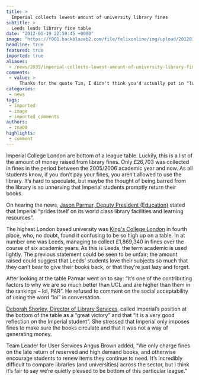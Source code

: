 ```yaml
---
title: >
  Imperial collects lowest amount of university library fines
subtitle: >
  Leeds leads library fine table
date: "2012-01-19 22:59:45 +0000"
image: "https://f001.backblazeb2.com/file/felixonline/img/upload/201201192259-felix-dsc_6608.jpg"
headline: true
featured: true
imported: true
aliases:
 - /news/2035/imperial-collects-lowest-amount-of-university-library-fines
comments:
 - value: >
     Thanks for the quote Tim, I didn't think you'd actually put in "lol PAR" though. <br> <br>Kings president says she'll ask the kings principal to par off these library fines. <br> <br>Where's the par to Leeds you wrote in the paper version? <br>"As this is Leeds, the term academic is used lightly. The previous statement could be seen to be unfair; the amount raised could suggest that Leeds' students love their subjects so much that they can't bear to give the books back, or that they're just lazy and forgot",great read, nice one Tim :),lol at kings
categories:
 - news
tags:
 - imported
 - image
 - imported_comments
authors:
 - tna08
highlights:
 - comment
---
```


Imperial College London are bottom of a league table. Luckily, this is a list of the amount of money raised from library fines. Only £26,703 was collected in fines in the period between the 2005/2006 academic year and now. As all students know, if you don’t pay your fines, you aren’t allowed to use the library. It’s hard to speculate, but maybe the thought of being barred from the library is so unnerving that Imperial students promptly return their books.

On hearing the news, [Jason Parmar, Deputy President (Education)](http://www.union.ic.ac.uk/blogs/category/sabbs/dpe/) stated that Imperial “prides itself on its world class library facilities and learning resources”.

The highest London based university was [King's College London](http://www.kcl.ac.uk/index.aspx) in fourth place, who, no doubt, found it confusing to be so high up on a table. In at number one was Leeds, managing to collect £1,869,340 in fines over the course of six academic years. As this is Leeds, the term academic is used lightly. The previous statement could be seen to be unfair; the amount raised could suggest that Leeds’ students love their subjects so much that they can’t bear to give their books back, or that they’re just lazy and forget.

 After looking at the table Parmar went on to say: “It’s one of the contributing factors to why we are so much better than UCL and are higher than them in the rankings – lol, PAR”. He refused to comment on the social acceptability of using the word “lol” in conversation.

[Deborah Shorley, Director of Library Services](http://www3.imperial.ac.uk/people/d.shorley), called Imperial’s position at the bottom of the table as a “great victory” and that “it is a very good reflection on the Imperial student”. She stressed that Imperial only imposes fines to make sure the books circulate and that it was not a way of generating money.

Team Leader for User Services Angus Brown added, “We only charge fines on the late return of reserved and high demand books, and otherwise encourage students to renew items they continue to need. It’s incredibly difficult to compare libraries (and universities) across the sector, but I think it’s fair to say we’re quietly pleased to be bottom of this particular league.”
